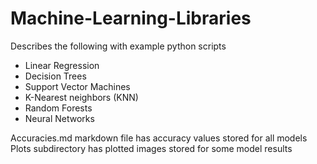 # Machine-Learning-Libraries

Describes the following with example python scripts 

- Linear Regression 
- Decision Trees 
- Support Vector Machines 
- K-Nearest neighbors (KNN)
- Random Forests 
- Neural Networks 

Accuracies.md markdown file has accuracy values stored for all models 
Plots subdirectory has plotted images stored for some model results
